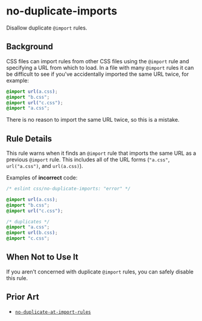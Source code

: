 # no-duplicate-imports

Disallow duplicate `@import` rules.

## Background

CSS files can import rules from other CSS files using the `@import` rule and specifying a URL from which to load. In a file with many `@import` rules it can be difficult to see if you've accidentally imported the same URL twice, for example:

```css
@import url(a.css);
@import "b.css";
@import url("c.css");
@import "a.css";
```

There is no reason to import the same URL twice, so this is a mistake.

## Rule Details

This rule warns when it finds an `@import` rule that imports the same URL as a previous `@import` rule. This includes all of the URL forms (`"a.css"`, `url("a.css")`, and `url(a.css)`).

Examples of **incorrect** code:

```css
/* eslint css/no-duplicate-imports: "error" */

@import url(a.css);
@import "b.css";
@import url("c.css");

/* duplicates */
@import "a.css";
@import url(b.css);
@import "c.css";
```

## When Not to Use It

If you aren't concerned with duplicate `@import` rules, you can safely disable this rule.

## Prior Art

- [`no-duplicate-at-import-rules`](https://stylelint.io/user-guide/rules/no-duplicate-at-import-rules)
